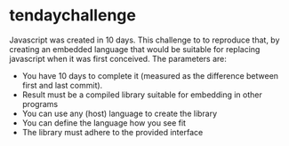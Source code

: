 # tendaychallenge
Javascript was created in 10 days. This challenge to to reproduce that, by creating an embedded language that would be suitable for replacing javascript when it was first conceived. The parameters are:

* You have 10 days to complete it (measured as the difference between first and last commit).
* Result must be a compiled library suitable for embedding in other programs
* You can use any (host) language to create the library
* You can define the language how you see fit
* The library must adhere to the provided interface
